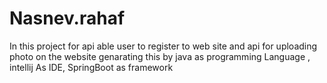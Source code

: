 # Nasnev.rahaf
 In this project for  api  able user to register to web site
 and  api for uploading photo on the website
 genarating this by  java as programming Language , intellij As IDE, SpringBoot as framework
